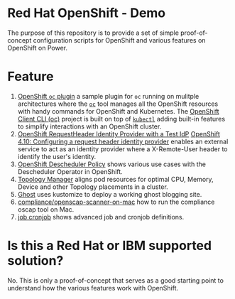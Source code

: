 # Red Hat OpenShift - Demo

The purpose of this repository is to provide a set of simple proof-of-concept configuration scripts for OpenShift and various features on OpenShift on Power.

# Feature
1. [OpenShift `oc` plugin](oc_plugin) a sample plugin for `oc` running on mulitple architectures where the [`oc`](https://access.redhat.com/downloads/content/290/ver=4.10/rhel---8/4.10.6/x86_64/product-software) tool manages all the OpenShift resources with handy commands for OpenShift and Kubernetes. The [OpenShift Client CLI (oc)](https://github.com/openshift/oc) project is built on top of [`kubectl`](https://kubernetes.io/docs/reference/kubectl/) adding built-in features to simplify interactions with an OpenShift cluster.
1. [OpenShift RequestHeader Identity Provider with a Test IdP](alternative_auth_request_header) [OpenShift 4.10: Configuring a request header identity provider](https://docs.openshift.com/container-platform/4.10/authentication/identity_providers/configuring-request-header-identity-provider.html) enables an external service to act as an identity provider where a X-Remote-User header to identify the user's identity.
1. [OpenShift Descheduler Policy](descheduler_policy) shows various use cases with the Descheduler Operator in OpenShift.
1. [Topology Manager](topology_manager) aligns pod resources for optimal CPU, Memory, Device and other Topology placements in a cluster.
1. [Ghost](ghost/) uses kustomize to deploy a working ghost blogging site.
1. [compliance/openscap-scanner-on-mac](compliance/openscap-scanner-on-mac) how to run the compliance oscap tool on Mac.
1. [job cronjob](job_cronjob) shows advanced job and cronjob definitions.

# Is this a Red Hat or IBM supported solution?

No. This is only a proof-of-concept that serves as a good starting point to understand how the various features work with OpenShift.
